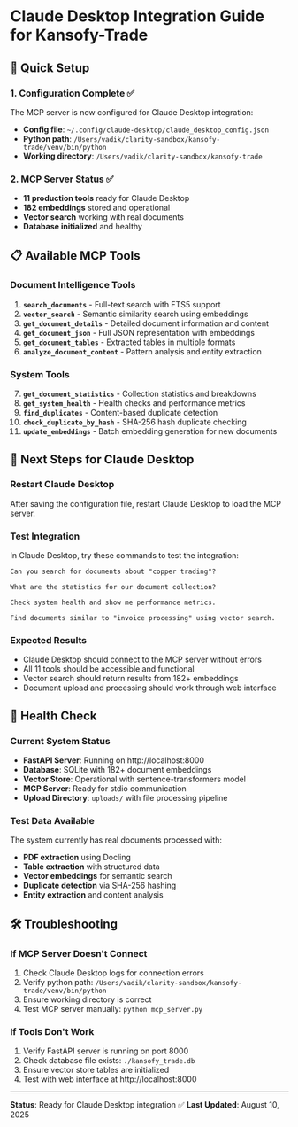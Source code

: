 # Claude Desktop Integration Guide for Kansofy-Trade

## 🚀 Quick Setup

### 1. Configuration Complete ✅
The MCP server is now configured for Claude Desktop integration:
- **Config file**: `~/.config/claude-desktop/claude_desktop_config.json`
- **Python path**: `/Users/vadik/clarity-sandbox/kansofy-trade/venv/bin/python`
- **Working directory**: `/Users/vadik/clarity-sandbox/kansofy-trade`

### 2. MCP Server Status ✅
- **11 production tools** ready for Claude Desktop
- **182 embeddings** stored and operational  
- **Vector search** working with real documents
- **Database initialized** and healthy

## 📋 Available MCP Tools

### Document Intelligence Tools
1. **`search_documents`** - Full-text search with FTS5 support
2. **`vector_search`** - Semantic similarity search using embeddings
3. **`get_document_details`** - Detailed document information and content
4. **`get_document_json`** - Full JSON representation with embeddings
5. **`get_document_tables`** - Extracted tables in multiple formats
6. **`analyze_document_content`** - Pattern analysis and entity extraction

### System Tools  
7. **`get_document_statistics`** - Collection statistics and breakdowns
8. **`get_system_health`** - Health checks and performance metrics
9. **`find_duplicates`** - Content-based duplicate detection
10. **`check_duplicate_by_hash`** - SHA-256 hash duplicate checking
11. **`update_embeddings`** - Batch embedding generation for new documents

## 🔌 Next Steps for Claude Desktop

### Restart Claude Desktop
After saving the configuration file, restart Claude Desktop to load the MCP server.

### Test Integration
In Claude Desktop, try these commands to test the integration:

```
Can you search for documents about "copper trading"?
```

```
What are the statistics for our document collection?
```

```
Check system health and show me performance metrics.
```

```  
Find documents similar to "invoice processing" using vector search.
```

### Expected Results
- Claude Desktop should connect to the MCP server without errors
- All 11 tools should be accessible and functional
- Vector search should return results from 182+ embeddings
- Document upload and processing should work through web interface

## 🏥 Health Check

### Current System Status
- **FastAPI Server**: Running on http://localhost:8000 
- **Database**: SQLite with 182+ document embeddings
- **Vector Store**: Operational with sentence-transformers model
- **MCP Server**: Ready for stdio communication
- **Upload Directory**: `uploads/` with file processing pipeline

### Test Data Available
The system currently has real documents processed with:
- **PDF extraction** using Docling
- **Table extraction** with structured data
- **Vector embeddings** for semantic search
- **Duplicate detection** via SHA-256 hashing
- **Entity extraction** and content analysis

## 🛠️ Troubleshooting

### If MCP Server Doesn't Connect
1. Check Claude Desktop logs for connection errors
2. Verify python path: `/Users/vadik/clarity-sandbox/kansofy-trade/venv/bin/python`
3. Ensure working directory is correct
4. Test MCP server manually: `python mcp_server.py`

### If Tools Don't Work
1. Verify FastAPI server is running on port 8000
2. Check database file exists: `./kansofy_trade.db`
3. Ensure vector store tables are initialized
4. Test with web interface at http://localhost:8000

---

**Status**: Ready for Claude Desktop integration ✅
**Last Updated**: August 10, 2025